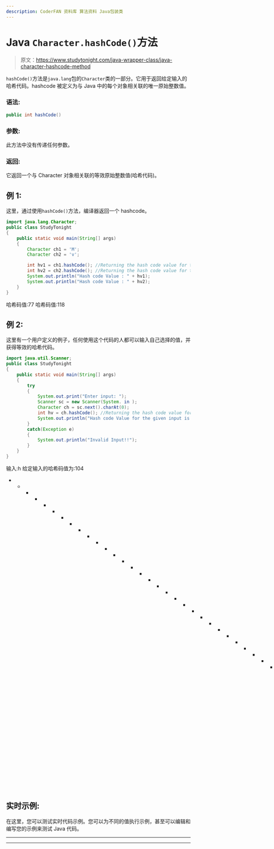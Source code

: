 ```yaml
---
description: CoderFAN 资料库 算法资料 Java包装类
---
```


# Java `Character.hashCode()`方法

> 原文：<https://www.studytonight.com/java-wrapper-class/java-character-hashcode-method>

`hashCode()`方法是`java.lang`包的`Character`类的一部分。它用于返回给定输入的哈希代码。hashcode 被定义为与 Java 中的每个对象相关联的唯一原始整数值。

### 语法:

```java
public int hashCode() 
```

### 参数:

此方法中没有传递任何参数。

### 返回:

它返回一个与 Character 对象相关联的等效原始整数值(哈希代码)。

## 例 1:

这里，通过使用`hashCode()`方法，编译器返回一个 hashcode。

```java
import java.lang.Character;
public class StudyTonight 
{
	public static void main(String[] args) 
	{
		Character ch1 = 'M';
		Character ch2 = 'v';

		int hv1 = ch1.hashCode(); //Returning the hash code value for the object ch1
		int hv2 = ch2.hashCode(); //Returning the hash code value for the object ch2
		System.out.println("Hash code Value : " + hv1);
		System.out.println("Hash code Value : " + hv2);
	}
}
```

哈希码值:77
哈希码值:118

## 例 2:

这里有一个用户定义的例子，任何使用这个代码的人都可以输入自己选择的值，并获得等效的哈希代码。

```java
import java.util.Scanner;
public class StudyTonight 
{
	public static void main(String[] args) 
	{
		try 
		{
			System.out.print("Enter input: ");
			Scanner sc = new Scanner(System. in );
			Character ch = sc.next().charAt(0);
			int hv = ch.hashCode(); //Returning the hash code value for the object 
			System.out.println("Hash code Value for the given input is: " + hv);
		}
		catch(Exception e) 
		{
			System.out.println("Invalid Input!!");
		}
	}
}
```

输入:h
给定输入的哈希码值为:104
* * * * * * * * * * * * * * * * * * * * * * * * * * * * * * * *输入:T
给定输入的哈希码值为:84

## 实时示例:

在这里，您可以测试实时代码示例。您可以为不同的值执行示例，甚至可以编辑和编写您的示例来测试 Java 代码。

* * *

* * *
